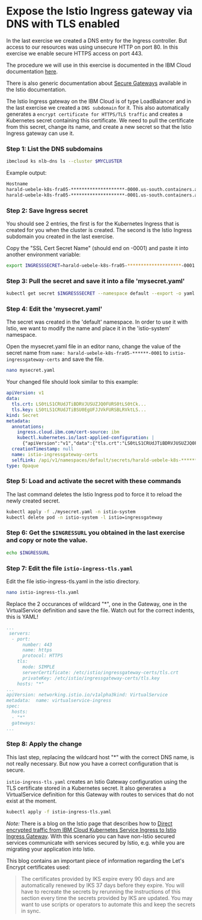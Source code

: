 # Expose the Istio Ingress gateway via DNS with TLS enabled

In the last exercise we created a DNS entry for the Ingress controller. But access to our resources was using unsecure HTTP on port 80. In this exercise  we enable secure HTTPS access on port 443.

The procedure we will use in this exercise is documented in the IBM Cloud documentation [here](https://cloud.ibm.com/docs/containers?topic=containers-istio-mesh#istio_expose_bookinfo_tls).

There is also generic documentation about [Secure Gateways](https://istio.io/latest/docs/tasks/traffic-management/ingress/secure-ingress/) available in the Istio documentation.

The Istio Ingress gateway on the IBM Cloud is of type LoadBalancer and in the last exercise we created a `DNS subdomain` for it. This also automatically generates a `encrypt certificate for HTTPS/TLS traffic` and creates a Kubernetes secret containing this certificate. We need to pull the certificate from this secret, change its name, and create a new secret so that the Istio Ingress gateway can use it.

### Step 1: List the DNS subdomains

```sh
ibmcloud ks nlb-dns ls --cluster $MYCLUSTER
```

Example output:

```sh
Hostname                                                                                            IP(s)                       Health Monitor   SSL Cert Status   SSL Cert Secret Name                                            Secret Namespace   
harald-uebele-k8s-fra05-********************-0000.us-south.containers.appdomain.cloud   169.46.52.50,169.48.97.58   enabled          created           harald-uebele-k8s-fra05-********************-0000   default   
harald-uebele-k8s-fra05-********************-0001.us-south.containers.appdomain.cloud   169.48.97.62                None             created           harald-uebele-k8s-fra05-********************-0001   default
```

### Step 2: Save Ingress secret

You should see 2 entries, the first is for the Kubernetes Ingress that is created for you when the cluster is created. The second is the Istio Ingress subdomain you created in the last exercise. 

Copy the "SSL Cert Secret Name" (should end on -0001) and paste it into another environment variable:

```sh
export INGRESSSECRET=harald-uebele-k8s-fra05-********************-0001
```

### Step 3: Pull the secret and save it into a file 'mysecret.yaml'

```sh
kubectl get secret $INGRESSSECRET --namespace default --export -o yaml > mysecret.yaml
```

### Step 4: Edit the 'mysecret.yaml'

The secret was created in the 'default' namespace. In order to use it with Istio, we want to modify the name and place it in the 'istio-system' namespace.

Open the mysecret.yaml file in an editor nano, change the value of the secret name from `name: harald-uebele-k8s-fra05-******-0001` to `istio-ingressgateway-certs` and save the file.

```sh
nano mysecret.yaml
```

Your changed file should look similar to this example:

```yml
apiVersion: v1
data:
  tls.crt: LS0tLS1CRUdJTiBDRVJUSUZJQ0FURS0tLS0tCk...
  tls.key: LS0tLS1CRUdJTiBSU0EgUFJJVkFURSBLRVktLS...
kind: Secret
metadata:
  annotations:
    ingress.cloud.ibm.com/cert-source: ibm
    kubectl.kubernetes.io/last-applied-configuration: |
      {"apiVersion":"v1","data":{"tls.crt":"LS0tLS1CRUdJTiBDRVJUSUZJQ0FU...
  creationTimestamp: null
  name: istio-ingressgateway-certs
  selfLink: /api/v1/namespaces/default/secrets/harald-uebele-k8s-***************-0001
type: Opaque
```

### Step 5: Load and activate the secret with these commands

The last command deletes the Istio Ingress pod to force it to reload the newly created secret.

```sh
kubectl apply -f ./mysecret.yaml -n istio-system
kubectl delete pod -n istio-system -l istio=ingressgateway
```

### Step 6: Get the `$INGRESSURL` you obtained in the last exercise and copy or note the value.

```sh
echo $INGRESSURL
```

### Step 7: Edit the file `istio-ingress-tls.yaml`

Edit the file istio-ingress-tls.yaml in the istio directory. 

```sh
nano istio-ingress-tls.yaml
```

Replace the 2 occurances of wildcard "*", one in the Gateway, one in the VirtualService definition and save the file. 
Watch out for the correct indents, this is YAML!

```yml
...
 servers:
  - port:
      number: 443
      name: https
      protocol: HTTPS
    tls:
      mode: SIMPLE
      serverCertificate: /etc/istio/ingressgateway-certs/tls.crt
      privateKey: /etc/istio/ingressgateway-certs/tls.key
    hosts: "*"
...
apiVersion: networking.istio.io/v1alpha3kind: VirtualService
metadata:  name: virtualservice-ingress
spec:
  hosts:
  - "*"
  gateways:
...
```

### Step 8: Apply the change

This last step, replacing the wildcard host "*" with the correct DNS name, is not really necessary. But now you have a correct configuration that is secure.

`istio-ingress-tls.yaml` creates an Istio Gateway configuration using the TLS certificate stored in a Kubernetes secret. It also generates a VirtualService definition for this Gateway with routes to services that do not exist at the moment.

```sh
kubectl apply -f istio-ingress-tls.yaml
```

_Note:_ There is a blog on the Istio page that describes how to [Direct encrypted traffic from IBM Cloud Kubernetes Service Ingress to Istio Ingress Gateway](https://istio.io/latest/blog/2020/alb-ingress-gateway-iks/). With this scenario you can have non-Istio secured services communicate with services secured by Istio, e.g. while you are migrating your application into Istio.

This blog contains an important piece of information regarding the Let's Encrypt certificates used:

> The certificates provided by IKS expire every 90 days and are automatically renewed by IKS 37 days before they expire. You will have to recreate the secrets by rerunning the instructions of this section every time the secrets provided by IKS are updated. You may want to use scripts or operators to automate this and keep the secrets in sync.


